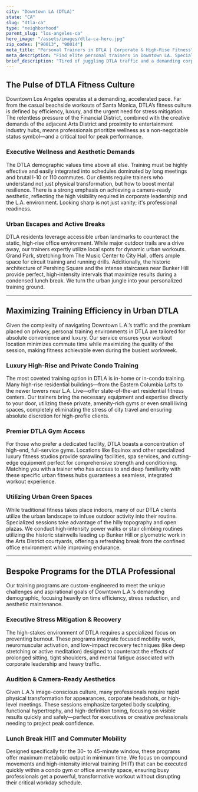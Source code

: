 ```yaml
---
city: "Downtown LA (DTLA)"
state: "CA"
slug: "dtla-ca"
type: "neighborhood"
parent_slug: "los-angeles-ca"
hero_image: "/assets/images/dtla-ca-hero.jpg"
zip_codes: ["90013", "90014"]
meta_title: "Personal Trainers in DTLA | Corporate & High-Rise Fitness"
meta_description: "Find elite personal trainers in Downtown LA. Specialists in corporate wellness, high-rise residential amenities, and urban density training."
brief_description: "Tired of juggling DTLA traffic and a demanding corporate schedule? Find your elite personal trainer matched precisely to your downtown schedule and aesthetic goals. Our certified coaches specialize in efficient, high-impact workouts for busy professionals navigating the Financial District and Arts District. Whether you need in-home condo training or access to luxury gym amenities, we guarantee personalized programming that delivers visible results fast. Start your complimentary fitness assessment today and transform your high-rise lifestyle."
---
```

## The Pulse of DTLA Fitness Culture

Downtown Los Angeles operates at a demanding, accelerated pace. Far from the casual beachside workouts of Santa Monica, DTLA’s fitness culture is defined by efficiency, luxury, and the urgent need for stress mitigation. The relentless pressure of the Financial District, combined with the creative demands of the adjacent Arts District and proximity to entertainment industry hubs, means professionals prioritize wellness as a non-negotiable status symbol—and a critical tool for peak performance.

### Executive Wellness and Aesthetic Demands

The DTLA demographic values time above all else. Training must be highly effective and easily integrated into schedules dominated by long meetings and brutal I-10 or 110 commutes. Our clients require trainers who understand not just physical transformation, but how to boost mental resilience. There is a strong emphasis on achieving a camera-ready aesthetic, reflecting the high visibility required in corporate leadership and the L.A. environment. Looking sharp is not just vanity; it's professional readiness.

### Urban Escapes and Active Breaks

DTLA residents leverage accessible urban landmarks to counteract the static, high-rise office environment. While major outdoor trails are a drive away, our trainers expertly utilize local spots for dynamic urban workouts. Grand Park, stretching from The Music Center to City Hall, offers ample space for circuit training and running drills. Additionally, the historic architecture of Pershing Square and the intense staircases near Bunker Hill provide perfect, high-intensity intervals that maximize results during a condensed lunch break. We turn the urban jungle into your personalized training ground.

---

## Maximizing Training Efficiency in Urban DTLA

Given the complexity of navigating Downtown L.A.’s traffic and the premium placed on privacy, personal training environments in DTLA are tailored for absolute convenience and luxury. Our service ensures your workout location minimizes commute time while maximizing the quality of the session, making fitness achievable even during the busiest workweek.

### Luxury High-Rise and Private Condo Training

The most coveted training option in DTLA is in-home or in-condo training. Many high-rise residential buildings—from the Eastern Columbia Lofts to the newer towers near L.A. Live—offer state-of-the-art residential fitness centers. Our trainers bring the necessary equipment and expertise directly to your door, utilizing these private, amenity-rich gyms or even small living spaces, completely eliminating the stress of city travel and ensuring absolute discretion for high-profile clients.

### Premier DTLA Gym Access

For those who prefer a dedicated facility, DTLA boasts a concentration of high-end, full-service gyms. Locations like Equinox and other specialized luxury fitness studios provide sprawling facilities, spa services, and cutting-edge equipment perfect for comprehensive strength and conditioning. Matching you with a trainer who has access to and deep familiarity with these specific urban fitness hubs guarantees a seamless, integrated workout experience.

### Utilizing Urban Green Spaces

While traditional fitness takes place indoors, many of our DTLA clients utilize the urban landscape to infuse outdoor activity into their routine. Specialized sessions take advantage of the hilly topography and open plazas. We conduct high-intensity power walks or stair climbing routines utilizing the historic stairwells leading up Bunker Hill or plyometric work in the Arts District courtyards, offering a refreshing break from the confined office environment while improving endurance.

---

## Bespoke Programs for the DTLA Professional

Our training programs are custom-engineered to meet the unique challenges and aspirational goals of Downtown L.A.'s demanding demographic, focusing heavily on time efficiency, stress reduction, and aesthetic maintenance.

### Executive Stress Mitigation & Recovery

The high-stakes environment of DTLA requires a specialized focus on preventing burnout. These programs integrate focused mobility work, neuromuscular activation, and low-impact recovery techniques (like deep stretching or active meditation) designed to counteract the effects of prolonged sitting, tight shoulders, and mental fatigue associated with corporate leadership and heavy traffic.

### Audition & Camera-Ready Aesthetics

Given L.A.’s image-conscious culture, many professionals require rapid physical transformation for appearances, corporate headshots, or high-level meetings. These sessions emphasize targeted body sculpting, functional hypertrophy, and high-definition toning, focusing on visible results quickly and safely—perfect for executives or creative professionals needing to project peak confidence.

### Lunch Break HIIT and Commuter Mobility

Designed specifically for the 30- to 45-minute window, these programs offer maximum metabolic output in minimum time. We focus on compound movements and high-intensity interval training (HIIT) that can be executed quickly within a condo gym or office amenity space, ensuring busy professionals get a powerful, transformative workout without disrupting their critical workday schedule.